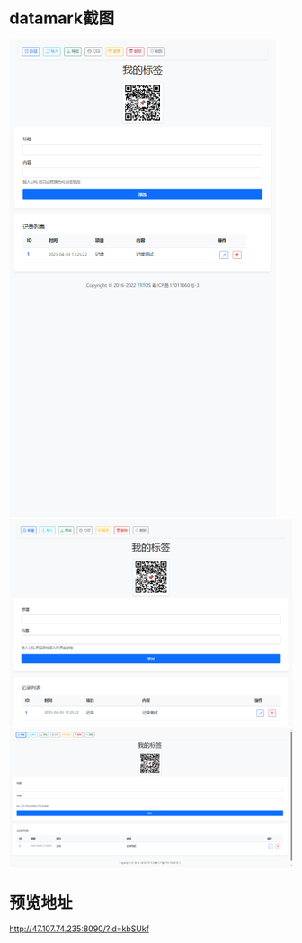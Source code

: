 # datamark截图
![alt text](images/image.png)
![alt text](images/image-1.png)
![alt text](images/image-2.png)
# 预览地址
http://47.107.74.235:8090/?id=kbSUkf
